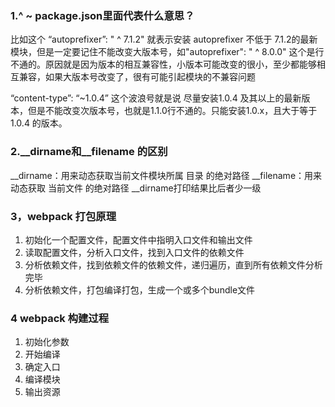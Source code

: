 ### 1.^ ~  package.json里面代表什么意思？
比如这个 “autoprefixer”: " ^ 7.1.2" 就表示安装 autoprefixer 不低于 7.1.2的最新模块，但是一定要记住不能改变大版本号，如"autoprefixer": " ^ 8.0.0" 这个是行不通的。原因就是因为版本的相互兼容性，小版本可能改变的很小，至少都能够相互兼容，如果大版本号改变了，很有可能引起模块的不兼容问题

“content-type”: “~1.0.4” 这个波浪号就是说 尽量安装1.0.4 及其以上的最新版本，但是不能改变次版本号，也就是1.1.0行不通的。只能安装1.0.x，且大于等于1.0.4 的版本。
### 2.__dirname和__filename 的区别 
__dirname：用来动态获取当前文件模块所属 目录 的绝对路径
__filename：用来动态获取 当前文件 的绝对路径
  __dirname打印结果比后者少一级

###  3，webpack 打包原理
1. 初始化一个配置文件，配置文件中指明入口文件和输出文件
2. 读取配置文件，分析入口文件，找到入口文件的依赖文件
3. 分析依赖文件，找到依赖文件的依赖文件，递归遍历，直到所有依赖文件分析完毕
4. 分析依赖文件，打包编译打包，生成一个或多个bundle文件

### 4 webpack 构建过程
1. 初始化参数
2. 开始编译
3. 确定入口
4. 编译模块
5. 输出资源

